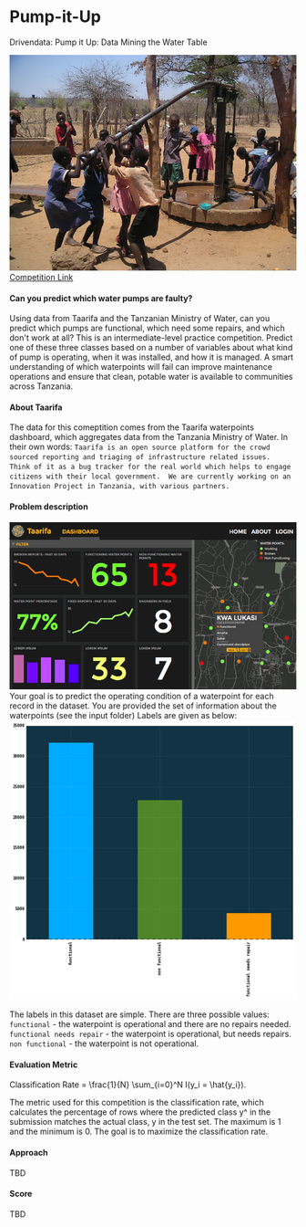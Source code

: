 # Pump-it-Up
Drivendata:  Pump it Up: Data Mining the Water Table

![Competition banner](images/banner.jpg)
[Competition Link](https://www.drivendata.org/competitions/7/pump-it-up-data-mining-the-water-table/)

#### Can you predict which water pumps are faulty?

Using data from Taarifa and the Tanzanian Ministry of Water, can you predict which pumps are functional, which need some 
repairs, and which don't work at all? This is an intermediate-level practice competition. Predict one of these three classes 
based on a number of variables about what kind of pump is operating, when it was installed, and how it is managed. 
A smart understanding of which waterpoints will fail can improve maintenance operations and ensure that clean, potable water 
is available to communities across Tanzania.

#### About Taarifa

The data for this comeptition comes from the Taarifa waterpoints dashboard, which aggregates data from the Tanzania Ministry of Water.
In their own words:
`Taarifa is an open source platform for the crowd sourced reporting and triaging of infrastructure related issues. 
Think of it as a bug tracker for the real world which helps to engage citizens with their local government. 
We are currently working on an Innovation Project in Tanzania, with various partners.`

#### Problem description

![Competition banner](images/problem.png)
Your goal is to predict the operating condition of a waterpoint for each record in the dataset. You are provided the set 
of information about the waterpoints (see the input folder)
Labels are given as below:
![Competition banner](images/labels.png)

The labels in this dataset are simple. There are three possible values:
`functional` - the waterpoint is operational and there are no repairs needed.
`functional needs repair` - the waterpoint is operational, but needs repairs.
`non functional` - the waterpoint is not operational.

#### Evaluation Metric

Classification Rate = \frac{1}{N} \sum_{i=0}^N I(y_i = \hat{y_i}).

The metric used for this competition is the classification rate, which calculates the percentage of rows where the 
predicted class y^ in the submission matches the actual class, y in the test set. The maximum is 1 and the minimum is 0. 
The goal is to maximize the classification rate.

#### Approach

TBD

#### Score

TBD